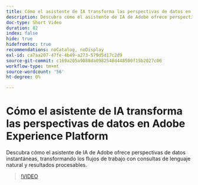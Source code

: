 ```yaml
---
title: Cómo el asistente de IA transforma las perspectivas de datos en Adobe Experience Platform
description: Descubra cómo el asistente de IA de Adobe ofrece perspectivas de datos instantáneas, transformando los flujos de trabajo con consultas de lenguaje natural y resultados procesables.
doc-type: Short Video
duration: 82
index: false
hide: true
hidefromtoc: true
recommendations: noCatalog, noDisplay
exl-id: ca7aa207-47fe-4b49-a273-579d5d17c2d9
source-git-commit: c169a205a9088da0982548d448500f15b2027c06
workflow-type: tm+mt
source-wordcount: '56'
ht-degree: 0%

---
```


# Cómo el asistente de IA transforma las perspectivas de datos en Adobe Experience Platform

Descubra cómo el asistente de IA de Adobe ofrece perspectivas de datos instantáneas, transformando los flujos de trabajo con consultas de lenguaje natural y resultados procesables.

<!-- 72_S653_3442539_81_how-ai-assistant-transforms-data-insights-in-adobe-experience-platform -->
>[!VIDEO](https://video.tv.adobe.com/v/3459915/?learn=on&enablevpops=true&captions=spa)
